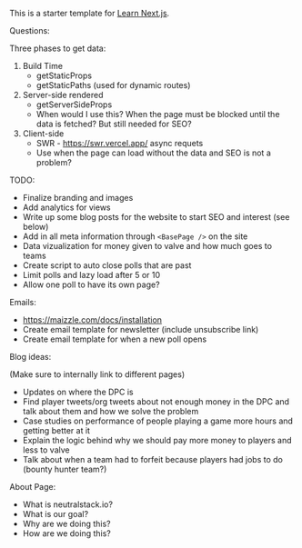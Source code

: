 This is a starter template for [Learn Next.js](https://nextjs.org/learn).

Questions:

Three phases to get data:

1. Build Time
   - getStaticProps
   - getStaticPaths (used for dynamic routes)
2. Server-side rendered
   - getServerSideProps
   - When would I use this? When the page must be blocked until the data is fetched? But still needed for SEO?
3. Client-side
   - SWR - https://swr.vercel.app/ async requets
   - Use when the page can load without the data and SEO is not a problem?

TODO:

- Finalize branding and images
- Add analytics for views
- Write up some blog posts for the website to start SEO and interest (see below)
- Add in all meta information through `<BasePage />` on the site
- Data vizualization for money given to valve and how much goes to teams
- Create script to auto close polls that are past
- Limit polls and lazy load after 5 or 10
- Allow one poll to have its own page?

Emails:

- https://maizzle.com/docs/installation
- Create email template for newsletter (include unsubscribe link)
- Create email template for when a new poll opens

Blog ideas:

(Make sure to internally link to different pages)

- Updates on where the DPC is
- Find player tweets/org tweets about not enough money in the DPC and talk about them and how we solve the problem
- Case studies on performance of people playing a game more hours and getting better at it
- Explain the logic behind why we should pay more money to players and less to valve
- Talk about when a team had to forfeit because players had jobs to do (bounty hunter team?)

About Page:

- What is neutralstack.io?
- What is our goal?
- Why are we doing this?
- How are we doing this?
